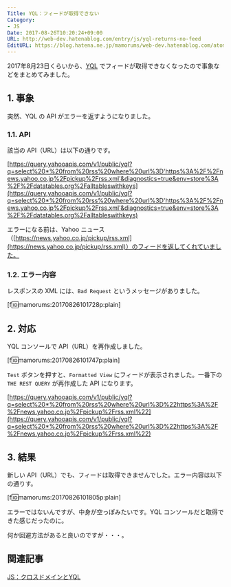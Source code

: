 ```yaml
---
Title: YQL：フィードが取得できない
Category:
- JS
Date: 2017-08-26T10:20:24+09:00
URL: http://web-dev.hatenablog.com/entry/js/yql-returns-no-feed
EditURL: https://blog.hatena.ne.jp/mamorums/web-dev.hatenablog.com/atom/entry/8599973812292069505
---
```


2017年8月23日くらいから、[YQL](https://developer.yahoo.com/yql/) でフィードが取得できなくなったので事象などをまとめてみました。


## 1. 事象
突然、YQL の API がエラーを返すようになりました。

### 1.1. API
該当の API（URL）は以下の通りです。

[https://query.yahooapis.com/v1/public/yql?q=select%20*%20from%20rss%20where%20url%3D'https%3A%2F%2Fnews.yahoo.co.jp%2Fpickup%2Frss.xml'&diagnostics=true&env=store%3A%2F%2Fdatatables.org%2Falltableswithkeys](https://query.yahooapis.com/v1/public/yql?q=select%20*%20from%20rss%20where%20url%3D'https%3A%2F%2Fnews.yahoo.co.jp%2Fpickup%2Frss.xml'&diagnostics=true&env=store%3A%2F%2Fdatatables.org%2Falltableswithkeys)

エラーになる前は、Yahoo ニュース（[https://news.yahoo.co.jp/pickup/rss.xml](https://news.yahoo.co.jp/pickup/rss.xml)）のフィードを返してくれていました。

### 1.2. エラー内容
レスポンスの XML には、`Bad Request` というメッセージがありました。

[f:id:mamorums:20170826101728p:plain]


## 2. 対応
YQL コンソールで API（URL）を再作成しました。

[f:id:mamorums:20170826101747p:plain]

`Test` ボタンを押すと、`Formatted View` にフィードが表示されました。一番下の `THE REST QUERY` が再作成した API になります。

[https://query.yahooapis.com/v1/public/yql?q=select%20*%20from%20rss%20where%20url%3D%22https%3A%2F%2Fnews.yahoo.co.jp%2Fpickup%2Frss.xml%22](https://query.yahooapis.com/v1/public/yql?q=select%20*%20from%20rss%20where%20url%3D%22https%3A%2F%2Fnews.yahoo.co.jp%2Fpickup%2Frss.xml%22)


## 3. 結果
新しい API（URL）でも、フィードは取得できませんでした。エラー内容は以下の通りす。

[f:id:mamorums:20170826101805p:plain]

エラーではないんですが、中身が空っぽみたいです。YQL コンソールだと取得できた感じだったのに。

何か回避方法があると良いのですが・・・。


## 関連記事
[JS：クロスドメインとYQL](/entry/js/cross-domain-and-yql)
